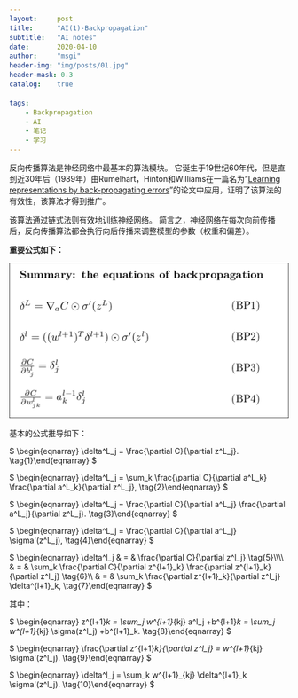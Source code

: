 ```yaml
---
layout:     post
title:      "AI(1)-Backpropagation"
subtitle:   "AI notes"
date:       2020-04-10
author:     "msgi"
header-img: "img/posts/01.jpg"
header-mask: 0.3
catalog:    true

tags:
    - Backpropagation
    - AI
    - 笔记
    - 学习
---
```


反向传播算法是神经网络中最基本的算法模块。 它诞生于19世纪60年代，但是直到近30年后（1989年）由Rumelhart，Hinton和Williams在一篇名为“[Learning representations by back-propagating errors](https://www.nature.com/articles/323533a0)”的论文中应用，证明了该算法的有效性，该算法才得到推广。

该算法通过链式法则有效地训练神经网络。 简言之，神经网络在每次向前传播后，反向传播算法都会执行向后传播来调整模型的参数（权重和偏差）。

**重要公式如下：**

![公式](/img/posts/bp/equ.png)

基本的公式推导如下：

$
\begin{eqnarray}
  \delta^L_j = \frac{\partial C}{\partial z^L_j}.
\tag{1}\end{eqnarray}
$

$
\begin{eqnarray}
  \delta^L_j = \sum_k \frac{\partial C}{\partial a^L_k} \frac{\partial a^L_k}{\partial z^L_j},
\tag{2}\end{eqnarray}
$

$
\begin{eqnarray}
  \delta^L_j = \frac{\partial C}{\partial a^L_j} \frac{\partial a^L_j}{\partial z^L_j}.
\tag{3}\end{eqnarray}
$

$
\begin{eqnarray}
  \delta^L_j = \frac{\partial C}{\partial a^L_j} \sigma'(z^L_j),
\tag{4}\end{eqnarray}
$

$
\begin{eqnarray}
  \delta^l_j & = & \frac{\partial C}{\partial z^l_j} \tag{5}\\\\\\\\
  & = & \sum_k \frac{\partial C}{\partial z^{l+1}_k} \frac{\partial z^{l+1}_k}{\partial z^l_j} \tag{6}\\\\ 
  & = & \sum_k \frac{\partial z^{l+1}_k}{\partial z^l_j} \delta^{l+1}_k,
\tag{7}\end{eqnarray}
$

其中：

$
\begin{eqnarray}
 z^{l+1}_k = \sum_j w^{l+1}_{kj} a^l_j +b^{l+1}_k = \sum_j w^{l+1}_{kj} \sigma(z^l_j) +b^{l+1}_k.
\tag{8}\end{eqnarray}
$

$
\begin{eqnarray}
 \frac{\partial z^{l+1}_k}{\partial z^l_j} = w^{l+1}_{kj} \sigma'(z^l_j).
\tag{9}\end{eqnarray}
$

$
\begin{eqnarray}
  \delta^l_j = \sum_k w^{l+1}_{kj}  \delta^{l+1}_k \sigma'(z^l_j).
\tag{10}\end{eqnarray}
$
